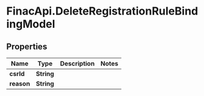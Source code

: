 # FinacApi.DeleteRegistrationRuleBindingModel

## Properties
Name | Type | Description | Notes
------------ | ------------- | ------------- | -------------
**csrId** | **String** |  | 
**reason** | **String** |  | 
